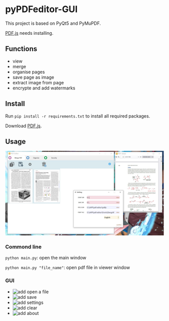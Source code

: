 # pyPDFeditor-GUI
This project is based on PyQt5 and PyMuPDF.

[PDF.js](https://mozilla.github.io/pdf.js/) needs installing.

## Functions
* view
* merge
* organise pages
* save page as image
* extract image from page
* encrypte and add watermarks

## Install
Run ```pip install -r requirements.txt``` to install all required packages.

Download [PDF.js](https://mozilla.github.io/pdf.js/).

## Usage
<img src="https://github.com/Augus1999/pyPDFeditor-GUI/blob/main/ico/workspace.jpg" width="600" alt="add"/>

### Commond line
```python main.py```: open the main window

```python main.py "file_name"```: open pdf file in viewer window
### GUI
* <img src="https://github.com/Augus1999/pyPDFeditor-GUI/blob/main/ico/new.png" width="30" alt="add"/> open a file
* <img src="https://github.com/Augus1999/pyPDFeditor-GUI/blob/main/ico/disk.png" width="30" alt="add"/> save
* <img src="https://github.com/Augus1999/pyPDFeditor-GUI/blob/main/ico/settings.png" width="30" alt="add"/> settings
* <img src="https://github.com/Augus1999/pyPDFeditor-GUI/blob/main/ico/clean.png" width="30" alt="add"/> clear
* <img src="https://github.com/Augus1999/pyPDFeditor-GUI/blob/main/ico/about.png" width="20" alt="add"/> about

